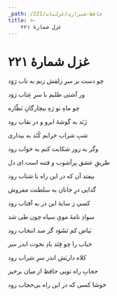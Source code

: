 ```yaml
---
_path: /حافظ-شیرازی/غزلیات/221
title: >-
    غزل شمارهٔ ۲۲۱
---
```

# غزل شمارهٔ ۲۲۱

<div class="b" id="bn1"><div class="m1"><p>چو دست بر سرِ زلفش زنم به تاب رَوَد</p></div>
<div class="m2"><p>ور آشتی طلبم با سرِ عِتاب رَوَد</p></div></div>
<div class="b" id="bn2"><div class="m1"><p>چو ماهِ نو رَهِ بیچارگانِ نَظّاره</p></div>
<div class="m2"><p>زَنَد به گوشهٔ ابرو و در نقاب رود</p></div></div>
<div class="b" id="bn3"><div class="m1"><p>شبِ شراب خرابم کُنَد به بیداری</p></div>
<div class="m2"><p>وگر به روز شکایت کنم به خواب رود</p></div></div>
<div class="b" id="bn4"><div class="m1"><p>طریقِ عشق پرآشوب و فتنه است ای دل</p></div>
<div class="m2"><p>بیفتد آن که در این راه با شتاب رود</p></div></div>
<div class="b" id="bn5"><div class="m1"><p>گدایی درِ جانان به سلطنت مفروش</p></div>
<div class="m2"><p>کسی ز سایهٔ این در به آفتاب رود</p></div></div>
<div class="b" id="bn6"><div class="m1"><p>سوادِ نامهٔ مویِ سیاه چون طی شد</p></div>
<div class="m2"><p>بَیاض کم نَشَوَد گر صد انتخاب رود</p></div></div>
<div class="b" id="bn7"><div class="m1"><p>حباب را چو فِتَد بادِ نخوت اندر سر</p></div>
<div class="m2"><p>کلاه داریَش اندر سرِ شراب رود</p></div></div>
<div class="b" id="bn8"><div class="m1"><p>حجابِ راه تویی حافظ از میان برخیز</p></div>
<div class="m2"><p>خوشا کسی که در این راه بی‌حجاب رود</p></div></div>

